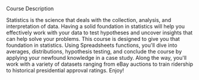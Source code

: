 Course Description

Statistics is the science that deals with the collection, analysis, and interpretation of data. Having a solid foundation in statistics will help you effectively work with your data to test hypotheses and uncover insights that can help solve your problems. This course is designed to give you that foundation in statistics. Using Spreadsheets functions, you'll dive into averages, distributions, hypothesis testing, and conclude the course by applying your newfound knowledge in a case study. Along the way, you'll work with a variety of datasets ranging from eBay auctions to train ridership to historical presidential approval ratings. Enjoy!
